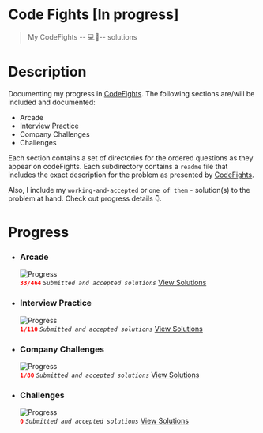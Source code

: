 # Code Fights [In progress]
>My CodeFights  -- 💻🥊-- solutions

# Description

Documenting my progress in <a href="https://app.codesignal.com">CodeFights</a>. The following sections are/will be included and documented:
* Arcade
* Interview Practice
* Company Challenges
* Challenges

Each section contains a set of directories for the ordered questions as they appear on codeFights. Each subdirectory contains a ```readme``` file that includes the exact description for the problem as presented by <a href="https://app.codesignal.com">CodeFights</a>.

Also, I include my ```working-and-accepted``` or ```one of them``` - solution(s) to the problem at hand. Check out progress details ```👇```.

# Progress

* ### Arcade
	![Progress](http://progressed.io/bar/7?title=Completion)  
    <strong style="color: red">```33/464```</strong> <i>```Submitted and accepted solutions```</i> <a href="https://github.com/jeury301/code-fights/tree/master/arcade">View Solutions</a>
* ### Interview Practice
	![Progress](http://progressed.io/bar/1?title=Completion)  
    <strong style="color: red">```1/110```</strong> <i>```Submitted and accepted solutions```</i> <a href="https://github.com/jeury301/code-fights/tree/master/interview-practice">View Solutions</a>
* ### Company Challenges
	![Progress](http://progressed.io/bar/1?title=Completion)  
    <strong style="color: red">```1/80```</strong> <i>```Submitted and accepted solutions```</i> <a href="https://github.com/jeury301/code-fights/tree/master/company-challenges">View Solutions</a>
* ### Challenges
	![Progress](http://progressed.io/bar/0?title=Completion)  
    <strong style="color: red">```0```</strong> <i>```Submitted and accepted solutions```</i> <a href="https://github.com/jeury301/code-fights/tree/master/challenges">View Solutions</a>

